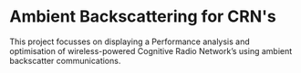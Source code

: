 # Ambient Backscattering for CRN's
This project focusses on displaying a Performance analysis and optimisation of wireless-powered Cognitive Radio Network’s using ambient backscatter communications. 
